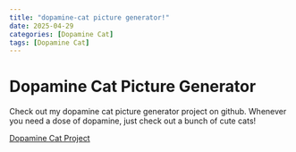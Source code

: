 ```yaml
---
title: "dopamine-cat picture generator!"
date: 2025-04-29
categories: [Dopamine Cat]
tags: [Dopamine Cat]
---
```


# Dopamine Cat Picture Generator

Check out my dopamine cat picture generator project on github. Whenever you need a dose of dopamine, just check out a bunch of cute cats!

[Dopamine Cat Project](https://github.com/flowerpower220/dopamine-cat)



